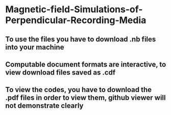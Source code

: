 # Magnetic-field-Simulations-of-Perpendicular-Recording-Media

## To use the files you have to download .nb files into your machine
## Computable document formats are interactive, to view download files saved as .cdf
## To view the codes, you have to download the .pdf files in order to view them, github viewer will not demonstrate clearly
